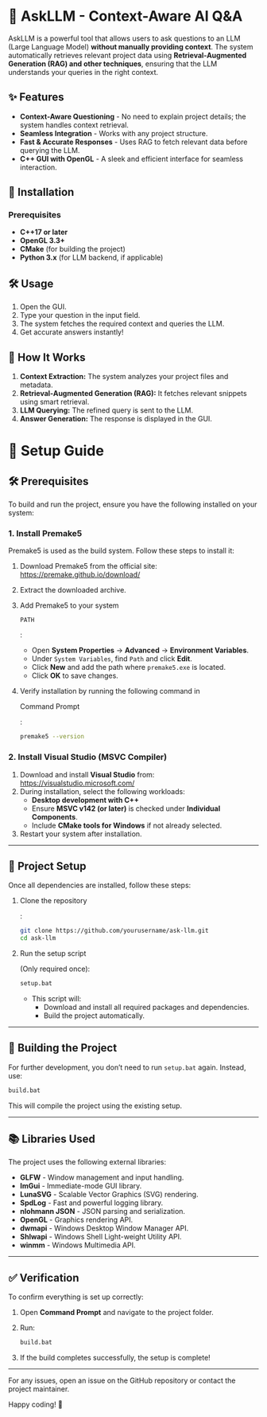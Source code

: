 # 🚀 AskLLM - Context-Aware AI Q&A

AskLLM is a powerful tool that allows users to ask questions to an LLM (Large Language Model) **without manually providing context**. The system automatically retrieves relevant project data using **Retrieval-Augmented Generation (RAG) and other techniques**, ensuring that the LLM understands your queries in the right context.

## ✨ Features

- **Context-Aware Questioning** - No need to explain project details; the system handles context retrieval.
- **Seamless Integration** - Works with any project structure.
- **Fast & Accurate Responses** - Uses RAG to fetch relevant data before querying the LLM.
- **C++ GUI with OpenGL** - A sleek and efficient interface for seamless interaction.

## 🔧 Installation

### Prerequisites

- **C++17 or later**
- **OpenGL 3.3+**
- **CMake** (for building the project)
- **Python 3.x** (for LLM backend, if applicable)

## 🛠️ Usage

1. Open the GUI.
2. Type your question in the input field.
3. The system fetches the required context and queries the LLM.
4. Get accurate answers instantly!

## 🚀 How It Works

1. **Context Extraction:** The system analyzes your project files and metadata.
2. **Retrieval-Augmented Generation (RAG):** It fetches relevant snippets using smart retrieval.
3. **LLM Querying:** The refined query is sent to the LLM.
4. **Answer Generation:** The response is displayed in the GUI.





# 📌 Setup Guide

## 🛠️ Prerequisites

To build and run the project, ensure you have the following installed on your system:

### **1. Install Premake5**

Premake5 is used as the build system. Follow these steps to install it:

1. Download Premake5 from the official site: https://premake.github.io/download/

2. Extract the downloaded archive.

3. Add Premake5 to your system 

    ```
    PATH
    ```

    :

    - Open **System Properties** → **Advanced** → **Environment Variables**.
    - Under `System Variables`, find `Path` and click **Edit**.
    - Click **New** and add the path where `premake5.exe` is located.
    - Click **OK** to save changes.

4. Verify installation by running the following command in 

    Command Prompt

    :

    ```sh
    premake5 --version
    ```

### **2. Install Visual Studio (MSVC Compiler)**

1. Download and install **Visual Studio** from: https://visualstudio.microsoft.com/
2. During installation, select the following workloads:
    - **Desktop development with C++**
    - Ensure **MSVC v142 (or later)** is checked under **Individual Components**.
    - Include **CMake tools for Windows** if not already selected.
3. Restart your system after installation.

------

## 🚀 Project Setup

Once all dependencies are installed, follow these steps:

1. Clone the repository

    :

    ```sh
    git clone https://github.com/yourusername/ask-llm.git
    cd ask-llm
    ```

2. Run the setup script

     (Only required once):

    ```sh
    setup.bat
    ```

    - This script will:
        - Download and install all required packages and dependencies.
        - Build the project automatically.

------

## 🔄 Building the Project

For further development, you don’t need to run `setup.bat` again. Instead, use:

```sh
build.bat
```

This will compile the project using the existing setup.

------

## 📚 Libraries Used

The project uses the following external libraries:

- **GLFW** - Window management and input handling.
- **ImGui** - Immediate-mode GUI library.
- **LunaSVG** - Scalable Vector Graphics (SVG) rendering.
- **SpdLog** - Fast and powerful logging library.
- **nlohmann JSON** - JSON parsing and serialization.
- **OpenGL** - Graphics rendering API.
- **dwmapi** - Windows Desktop Window Manager API.
- **Shlwapi** - Windows Shell Light-weight Utility API.
- **winmm** - Windows Multimedia API.

------

## ✅ Verification

To confirm everything is set up correctly:

1. Open **Command Prompt** and navigate to the project folder.

2. Run:

    ```sh
    build.bat
    ```

3. If the build completes successfully, the setup is complete!

------

For any issues, open an issue on the GitHub repository or contact the project maintainer.

Happy coding! 🚀